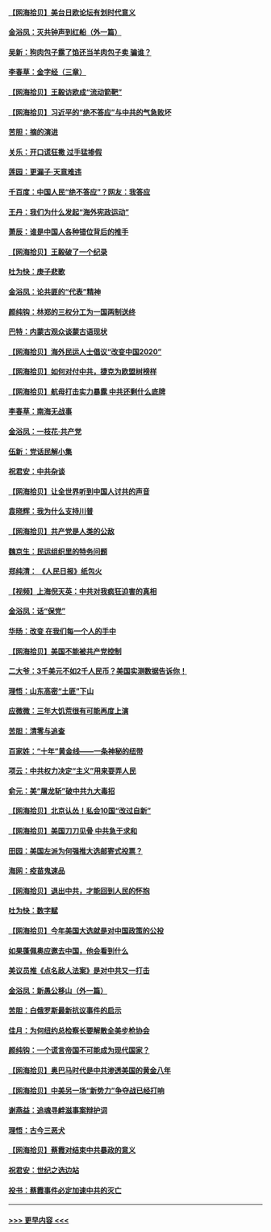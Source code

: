 #### [【网海拾贝】美台日欧论坛有划时代意义](../pages/nsc993/n12385232.md?t=09071151) 
#### [金浴凤：灭共钟声到红船（外一篇）](../pages/nsc993/n12385154.md?t=09071151) 
#### [吴新：狗肉包子露了馅还当羊肉包子卖 骗谁？](../pages/nsc993/n12385133.md?t=09071151) 
#### [李春草：金字经（三章）](../pages/nsc993/n12383691.md?t=09071151) 
#### [【网海拾贝】王毅访欧成“流动箭靶”](../pages/nsc993/n12383338.md?t=09071151) 
#### [【网海拾贝】习近平的“绝不答应”与中共的气急败坏](../pages/nsc993/n12382819.md?t=09071151) 
#### [苦胆：摘的演进](../pages/nsc993/n12382619.md?t=09071151) 
#### [关乐：开口谎狂撒 过手猛掺假](../pages/nsc993/n12382604.md?t=09071151) 
#### [莲园：更漏子‧天意难违](../pages/nsc993/n12382598.md?t=09071151) 
#### [千百度：中国人民“绝不答应”？网友：我答应](../pages/nsc993/n12382024.md?t=09071151) 
#### [王丹：我们为什么发起“海外宪政运动”](../pages/nsc993/n12380286.md?t=09071151) 
#### [萧辰：谁是中国人各种错位背后的推手](../pages/nsc993/n12379800.md?t=09071151) 
#### [【网海拾贝】王毅破了一个纪录](../pages/nsc993/n12379251.md?t=09071151) 
#### [吐为快：庚子悲歌](../pages/nsc993/n12378821.md?t=09071151) 
#### [金浴凤：论共匪的“代表”精神](../pages/nsc993/n12377546.md?t=09071151) 
#### [颜纯钩：林郑的三权分工为一国两制送终](../pages/nsc993/n12377306.md?t=09071151) 
#### [巴特：内蒙古观众谈蒙古语现状](../pages/nsc993/n12376923.md?t=09071151) 
#### [【网海拾贝】海外民运人士倡议“改变中国2020”](../pages/nsc993/n12376682.md?t=09071151) 
#### [【网海拾贝】如何对付中共，捷克为欧盟树榜样](../pages/nsc993/n12374209.md?t=09071151) 
#### [【网海拾贝】航母打击实力暴露 中共还剩什么底牌](../pages/nsc993/n12371825.md?t=09071151) 
#### [李春草：南海无战事](../pages/nsc993/n12371159.md?t=09071151) 
#### [金浴凤：一枝花·共产党](../pages/nsc993/n12368757.md?t=09071151) 
#### [伍新：党话民解小集](../pages/nsc993/n12366907.md?t=09071151) 
#### [祝君安：中共杂谈](../pages/nsc993/n12366076.md?t=09071151) 
#### [【网海拾贝】让全世界听到中国人讨共的声音](../pages/nsc993/n12365569.md?t=09071151) 
#### [袁晓辉：我为什么支持川普](../pages/nsc993/n12362670.md?t=09071151) 
#### [【网海拾贝】共产党是人类的公敌](../pages/nsc993/n12363182.md?t=09071151) 
#### [魏京生：民运组织里的特务问题](../pages/nsc993/n12363010.md?t=09071151) 
#### [郑纯清： 《人民日报》纸包火](../pages/nsc993/n12362706.md?t=09071151) 
#### [【视频】上海倪天英：中共对我疯狂迫害的真相](../pages/nsc993/n12356341.md?t=09071151) 
#### [金浴凤：话“保党”](../pages/nsc993/n12361867.md?t=09071151) 
#### [华旸：改变 在我们每一个人的手中](../pages/nsc993/n12361774.md?t=09071151) 
#### [【网海拾贝】美国不能被共产党控制](../pages/nsc993/n12360271.md?t=09071151) 
#### [二大爷：3千美元不如2千人民币？美国实测数据告诉你！](../pages/nsc993/n12358563.md?t=09071151) 
#### [理悟：山东高密“土匪”下山](../pages/nsc993/n12358535.md?t=09071151) 
#### [应微微：三年大饥荒很有可能再度上演](../pages/nsc993/n12358523.md?t=09071151) 
#### [苦胆：清零与追查](../pages/nsc993/n12358501.md?t=09071151) 
#### [百家姓：“十年”黄金线——一条神秘的纽带](../pages/nsc993/n12358319.md?t=09071151) 
#### [项云：中共权力决定“主义”用来耍弄人民](../pages/nsc993/n12358172.md?t=09071151) 
#### [俞元：美“屠龙斩”破中共九大毒招](../pages/nsc993/n12357822.md?t=09071151) 
#### [【网海拾贝】北京认怂！私会10国“改过自新”](../pages/nsc993/n12357784.md?t=09071151) 
#### [【网海拾贝】美国刀刀见骨 中共急于求和](../pages/nsc993/n12355511.md?t=09071151) 
#### [田园：美国左派为何强推大选邮寄式投票？](../pages/nsc993/n12352963.md?t=09071151) 
#### [海网：疫苗鬼速品](../pages/nsc993/n12354438.md?t=09071151) 
#### [【网海拾贝】退出中共，才能回到人民的怀抱](../pages/nsc993/n12352634.md?t=09071151) 
#### [吐为快：数字赋](../pages/nsc993/n12352317.md?t=09071151) 
#### [【网海拾贝】今年美国大选就是对中国政策的公投](../pages/nsc993/n12350973.md?t=09071151) 
#### [如果蓬佩奥应邀去中国，他会看到什么](../pages/nsc993/n12350945.md?t=09071151) 
#### [美议员推《点名敌人法案》是对中共又一打击](../pages/nsc993/n12350765.md?t=09071151) 
#### [金浴凤：新愚公移山（外一篇）](../pages/nsc993/n12350253.md?t=09071151) 
#### [苦胆：白俄罗斯最新抗议事件的启示](../pages/nsc993/n12349989.md?t=09071151) 
#### [佳月：为何纽约总检察长要解散全美步枪协会](../pages/nsc993/n12349939.md?t=09071151) 
#### [颜纯钩：一个谎言帝国不可能成为现代国家？](../pages/nsc993/n12349898.md?t=09071151) 
#### [【网海拾贝】奥巴马时代是中共渗透美国的黄金八年](../pages/nsc993/n12349284.md?t=09071151) 
#### [【网海拾贝】中美另一场“新势力”争夺战已经打响](../pages/nsc993/n12346998.md?t=09071151) 
#### [谢燕益：追魂寻衅滋事案辩护词](../pages/nsc993/n12346892.md?t=09071151) 
#### [理悟：古今三恶犬](../pages/nsc993/n12345190.md?t=09071151) 
#### [【网海拾贝】蔡霞对结束中共暴政的意义](../pages/nsc993/n12344263.md?t=09071151) 
#### [祝君安：世纪之选边站](../pages/nsc993/n12342382.md?t=09071151) 
#### [投书：蔡霞事件必定加速中共的灭亡](../pages/nsc993/n12341881.md?t=09071151) 

----
#### [ >>> 更早内容 <<< ](../indexes/nsc993-earlier.md)
